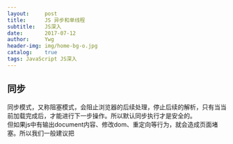 ```yaml
---
layout:     post
title:      JS 异步和单线程
subtitle:   JS深入
date:       2017-07-12
author:     Ywg
header-img: img/home-bg-o.jpg
catalog:    true
tags: JavaScript JS深入
---
```

## 同步
同步模式，又称阻塞模式，会阻止浏览器的后续处理，停止后续的解析，只有当当前加载完成后，才能进行下一步操作。所以默认同步执行才是安全的。<br>
但如果js中有输出document内容、修改dom、重定向等行为，就会造成页面堵塞。所以我们一般建议把<script>标签放在<body>结尾处，这样尽可能减少页面阻塞。
```
console.log(100);
alert(200); 
console.log(300);
//弹框关闭后才会执行下面的代码
```
## 异步
异步加载又叫非阻塞加载，浏览器在下载执行js的同时，还会继续进行后续页面的处理。<br>
**只有在当前的所有同步任务执行完毕后，才会执行异步任务。**
```
setTimeout(function() {
    console.log('我是异步执行的回调函数');
}, 0);
for(var i = 0; i < 99999; i++) {}
console.log('end');
//结果: end  我是异步执行的回调函数
```
### 异步使用的场景
#### 1. 定时任务：setTimeout、setInerval
```
console.log(100);
setTimeout(funtion() {
  console.log(200);
}, 1000);
console.log(300);
```
#### 2. 网络请求：ajax请求、动态img加载
ajax请求：
```
console.log('start');
$.get('./data.json', function(data) {
  console.log(data);
});
console.log('end');
```
动态img加载：
```
console.log('start');
var img = document.createElement('img');
img.onload = function() {
  console.log('loaded');
};
img.src = 'xxx.png';
console.log('end');
```
#### 3. 事件监听
```
console.log('start');
document.getElementById('btn1).addEventListener('click', function() {
  console.log('clicked');
});
console.log('end');
```

### setTimeout(fn, 0)
将回调函数fn立刻插入任务队列，等待执行，而不是立即执行。
```
setTimeout(function() {
    console.log('a')
}, 0);
for(var i = 0; i < 99999; i++) {}
console.log('b');
// 结果：b  a
```

## 同步和异步的区别
1. 同步会阻塞代码执行，而异步不会 
2. alert是同步，setTimeout是异步

## 单线程
触发和执行并不是同一概念，计时器的回调函数一定会在指定delay的时间后被触发，但并不一定立即执行，可能需要等待。<br>

所有JavaScript代码是在一个线程里执行的，**像定时任务和事件监听等操作只有在JS单线程空闲时才会执行**。<br>

**JavaScript引擎是单线程运行的,浏览器无论在什么时候都只且只有一个线程在运行JavaScript程序**<br>

但是**浏览器内部是多线程的**，你的一些I/O操作、定时器的计时和事件监听（click, keydown...）等都是由浏览器提供的其他线程来完成的。<br>

Javascript除了一个主线程外,还配有一个代码队列,这个队列用以存放定时器、HTTP请求、事件响应的回调。<br>

![单线程](http://images.cnblogs.com/cnblogs_com/wancy86/399808/o_js1.jpg)

```
setTimeout(function(){
  alert('ok'); //这个alert永远不会被执行
},0);
while(true){}
```

## 任务队列和事件循环

## 面试题
```
//同步代码执行完后再执行异步代码
console.log(1);
setTimeout(function () {
  console.log(2)
}, 0);
console.log(3);
setTimeout(function () {
 console.log(4);
}, 1000);
console.log(5);
//结果：1 3 5 2 4
```
```
/**
 * js的工作机制是：当线程中没有执行任何同步代码的前提下才会执行异步代码，
 * setTimeout是异步代码，所以setTimeout只能等js空闲才会执行，但死循环是永远不会空闲的，所以setTimeout也永远不会执行。
 */
setTimeout(function (){
    console.log('ok');
},1000);
while (true){}
alert('end');
//死循环导致alert不执行,setTimeout也不执行。
```


